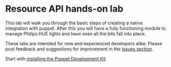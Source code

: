 # Resource API hands-on lab

This lab will walk you through the basic steps of creating a native integration with puppet. After this you will have a fully functioning module to manage Philips HUE lights and have seen all the bits fall into place.

These labs are intended for new and experienced developers alike. Please post feedback and suggestions for improvement in the [issues section](https://github.com/puppetlabs/puppet-resource_api/issues).

Start with [installing the Puppet Development Kit](./hands-on-lab/01-installing-prereqs.md)
